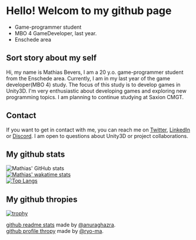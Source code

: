 # Hello! Welcom to my github page
- Game-programmer student
- MBO 4 GameDeveloper, last year.
- Enschede area

## Sort story about my self
Hi, my name is Mathias Bevers, I am a 20 y.o. game-programmer student from the Enschede area. Currently, I am in my last year of the game developer(MBO 4) study. The focus of this study is to develop games in Unity3D. I'm very enthusiastic about developing games and exploring new programming topics. I am planning to continue studying at Saxion CMGT. 

## Contact
If you want to get in contact with me, you can reach me on [Twitter](https://twitter.com/mathiasbevers), [LinkedIn](https://www.linkedin.com/in/mathiasbevers) or [Discord](https://discordapp.com/users/352517116139798528). I am open to questions about Unity3D or project collaborations. 

## My github stats
![Mathias' GitHub stats](https://github-readme-stats.vercel.app/api?username=Mongar23&theme=blue-green&show_icons=true)  
[![Mathias' wakatime stats](https://github-readme-stats.vercel.app/api/wakatime?username=Mongar23&theme=blue-green)](https://github.com/anuraghazra/github-readme-stats)  
[![Top Langs](https://github-readme-stats.vercel.app/api/top-langs/?username=Mongar23&theme=blue-green&show)](https://github.com/anuraghazra/github-readme-stats)



## My github thropies
[![trophy](https://github-profile-trophy.vercel.app/?username=Mongar23&theme=darkhub)](https://github.com/ryo-ma/github-profile-trophy)

[github readme stats](https://github.com/anuraghazra/github-readme-stats) made by [@anuraghazra](https://github.com/anuraghazra).  
[github profile thropy](https://github.com/ryo-ma/github-profile-trophy) made by [@ryo-ma](https://github.com/ryo-ma).

